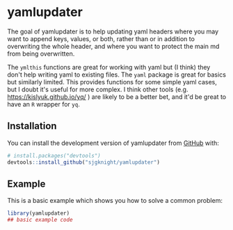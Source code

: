 
# yamlupdater

<!-- badges: start -->
<!-- badges: end -->

The goal of yamlupdater is to help updating yaml headers where you may want to append keys, values, or both, rather than or in addition to overwriting the whole header, and where you want to protect the main md from being overwritten.

The `ymlthis` functions are great for working with yaml but (I think) they don't help writing yaml to existing files. The `yaml` package is great for basics but similarly limited. This provides functions for some simple yaml cases, but I doubt it's useful for more complex. I think other tools (e.g. https://kislyuk.github.io/yq/ ) are likely to be a better bet, and it'd be great to have an `R` wrapper for `yq`. 

## Installation

You can install the development version of yamlupdater from [GitHub](https://github.com/) with:

``` r
# install.packages("devtools")
devtools::install_github("sjgknight/yamlupdater")
```

## Example

This is a basic example which shows you how to solve a common problem:

``` r
library(yamlupdater)
## basic example code
```

